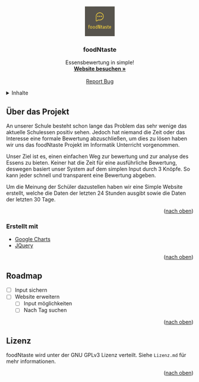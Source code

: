 <div id="top"></div>

<!-- PROJECT LOGO -->
<br />
<div align="center">
  <a href="https://github.com/foodNtaste">
    <img src="images/grafik.png" alt="Logo" width="80" height="80">
  </a>

  <h3 align="center">foodNtaste</h3>

  <p align="center">
    Essensbewertung in simple!
    <br />
    <a href="https://foodntaste.senfauge.de"><strong>Website besuchen »</strong></a>
    <br />
    <br />
    <a href="https://github.com/foodNtaste/foodntastewebsite/issues">Report Bug</a>
  </p>
</div>


<!-- TABLE OF CONTENTS -->
<details>
  <summary>Inhalte</summary>
  <ol>
    <li>
      <a href="#about-the-project">Über das Projekt</a>
      <ul>
        <li><a href="#built-with">Erstellt mit</a></li>
      </ul>
    </li>
    <li><a href="#roadmap">Roadmap</a></li>
    <li><a href="#license">Lizenz</a></li>
    <li><a href="#acknowledgments">Acknowledgments</a></li>
  </ol>
</details>



<!-- ABOUT THE PROJECT -->
## Über das Projekt

An unserer Schule besteht schon lange das Problem das sehr wenige das aktuelle Schulessen positiv sehen. Jedoch hat niemand die Zeit oder das Interesse eine formale Bewertung abzuschließen, um dies zu lösen haben wir uns das foodNtaste Projekt im Informatik Unterricht vorgenommen.

Unser Ziel ist es, einen einfachen Weg zur bewertung und zur analyse des Essens zu bieten. Keiner hat die Zeit für eine ausführliche Bewertung, deswegen basiert unser System auf dem simplen Input durch 3 Knöpfe. So kann jeder schnell und transparent eine Bewertung abgeben.

Um die Meinung der Schüler dazustellen haben wir eine Simple Website erstellt, welche die Daten der letzten 24 Stunden ausgibt sowie die Daten der letzten 30 Tage.

<p align="right">(<a href="#top">nach oben</a>)</p>



### Erstellt mit 

* [Google Charts](https://developers.google.com/chart)
* [JQuery](https://jquery.com)

<p align="right">(<a href="#top">nach oben</a>)</p>



<!-- ROADMAP -->
## Roadmap

- [ ] Input sichern
- [ ] Website erweitern
    - [ ] Input möglichkeiten
    - [ ] Nach Tag suchen

<p align="right">(<a href="#top">nach oben</a>)</p>



<!-- LICENSE -->
## Lizenz

foodNtaste wird unter der GNU GPLv3 Lizenz verteilt. Siehe `Lizenz.md` für mehr informationen.

<p align="right">(<a href="#top">nach oben</a>)</p>
